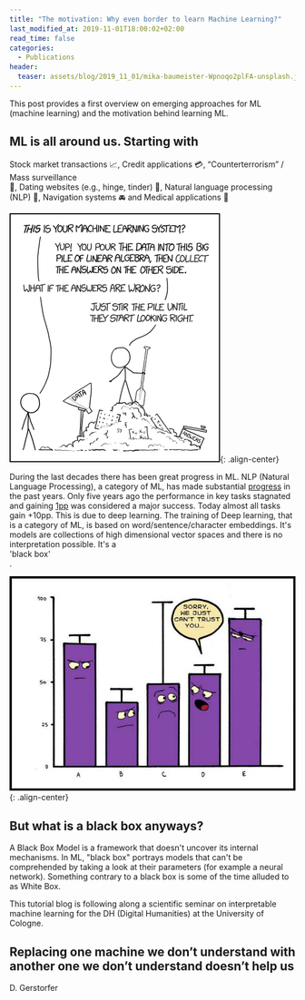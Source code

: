 ```yaml
---
title: "The motivation: Why even border to learn Machine Learning?"
last_modified_at: 2019-11-01T18:00:02+02:00
read_time: false
categories:
  - Publications
header:
  teaser: assets/blog/2019_11_01/mika-baumeister-Wpnoqo2plFA-unsplash.jpg
---
```



This post provides a first overview on emerging approaches for ML (machine learning) and the motivation behind learning ML.


## ML is all around us. Starting with

Stock market transactions :chart_with_upwards_trend:, Credit applications :credit_card:, “Counterterrorism” / Mass surveillance  
:mag_right:, Dating websites (e.g., hinge, tinder) :couple_with_heart:, Natural language processing (NLP) :speech_balloon:, Navigation systems :oncoming_automobile: and Medical applications :pill: 

![img](/assets/blog/2019_11_01/5Q5OC.png){: .align-center}

During the last decades there has been great progress in ML. NLP (Natural Language Processing), a category of ML, has made substantial [progress](https://ruder.io/tracking-progress-nlp/) in the past years.
Only five years ago the performance in key tasks stagnated and gaining [1pp](https://en.wikipedia.org/wiki/PP_(complexity)) was considered a major success. Today almost all tasks gain +10pp. This is due to deep learning. The training of Deep learning, that is a category of ML, is based on word/sentence/character embeddings. It's models are collections of high dimensional vector spaces and there is no interpretation possible. It's a <br>'black box'</br>.

![img](/assets/blog/2019_11_01/P1WaO.png){: .align-center}

## But what is a black box anyways? 

A Black Box Model is a framework that doesn't uncover its internal mechanisms. In ML, "black box" portrays models that can't be comprehended by taking a look at their parameters (for example a neural network). Something contrary to a black box is some of the time alluded to as White Box.

This tutorial blog is following along a scientific seminar on interpretable machine learning for the DH (Digital Humanities) at the University of Cologne.

## Replacing one machine we don’t understand with another one we don’t understand doesn’t help us
D. Gerstorfer
